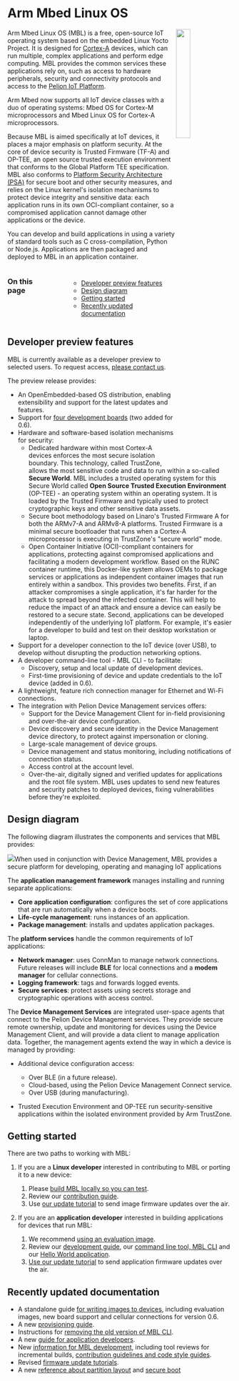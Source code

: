 # Arm Mbed Linux OS

<img src="https://s3-us-west-2.amazonaws.com/mbed-linux-os-docs-images/OS_v_MBL.png" width="25%" align="right" />

Arm Mbed Linux OS (MBL) is a free, open-source IoT operating system based on the embedded Linux Yocto Project. It is designed for [Cortex-A](https://www.arm.com/products/silicon-ip-cpu) devices, which can run multiple, complex applications and perform edge computing. MBL provides the common services these applications rely on, such as access to hardware peripherals, security and connectivity protocols and access to the [Pelion IoT Platform](https://cloud.mbed.com/docs).

Arm Mbed now supports all IoT device classes with a duo of operating systems: Mbed OS for Cortex-M microprocessors and Mbed Linux OS for Cortex-A microprocessors.

Because MBL is aimed specifically at IoT devices, it places a major emphasis on platform security. At the core of device security is Trusted Firmware (TF-A) and OP-TEE, an open source trusted execution environment that conforms to the Global Platform TEE specification. MBL also conforms to [Platform Security Architecture (PSA)](https://developer.arm.com/products/architecture/security-architectures/platform-security-architecture) for secure boot and other security measures, and relies on the Linux kernel's isolation mechanisms to protect device integrity and sensitive data: each application runs in its own OCI-compliant container, so a compromised application cannot damage other applications or the device.

You can develop and build applications in using a variety of standard tools such as C cross-compilation, Python or Node.js. Applications are then packaged and deployed to MBL in an application container.

<section class="row">
<div class="columns large-6 medium-6 small-12">
  <h3>On this page</h3>
  <ul class="guides-list">
          <ul data-tab-content>
                <li><a href="#preview">Developer preview features</a></li>
                <li><a href="#design">Design diagram</a></li>
                <li><a href="#getting-started">Getting started</a></li>
                <li><a href="#doc-updates">Recently updated documentation</a></li>
            </ul>
    </ul>
</div>
</section>

<h2 id="preview">Developer preview features</h2>

MBL is currently available as a developer preview to selected users. To request access, [please contact us](https://os.mbed.com/linux-os/).

The preview release provides:

* An OpenEmbedded-based OS distribution, enabling extensibility and support for the latest updates and features.
* Support for [four development boards](../first-image/hardware.html) (two added for 0.6).
* Hardware and software-based isolation mechanisms for security:
    * Dedicated hardware within most Cortex-A devices enforces the most secure isolation boundary. This technology, called TrustZone, allows the most sensitive code and data to run within a so-called **Secure World**. MBL includes a trusted operating system for this Secure World called **Open Source Trusted Execution Environment** (OP-TEE) - an operating system within an operating system. It is loaded by the Trusted Firmware and typically used to protect cryptographic keys and other sensitive data assets.
    * Secure boot methodology based on Linaro's Trusted Firmware A for both the ARMv7-A and ARMv8-A platforms. Trusted Firmware is a minimal secure bootloader that runs when a Cortex-A microprocessor is executing in TrustZone's "secure world" mode.
    * Open Container Initiative (OCI)-compliant containers for applications, protecting against compromised applications and facilitating a modern development workflow. Based on the RUNC container runtime, this Docker-like system allows OEMs to package services or applications as independent container images that run entirely within a sandbox. This provides two benefits. First, if an attacker compromises a single application, it's far harder for the attack to spread beyond the infected container. This will help to reduce the impact of an attack and ensure a device can easily be restored to a secure state. Second, applications can be developed independently of the underlying IoT platform. For example, it's easier for a developer to build and test on their desktop workstation or laptop.
* Support for a developer connection to the IoT device (over USB), to develop without disrupting the production networking options.
* A developer command-line tool - MBL CLI - to facilitate:
    * Discovery, setup and local update of development devices.
    * First-time provisioning of device and update credentials to the IoT device (added in 0.6).
* A lightweight, feature rich connection manager for Ethernet and Wi-Fi connections.
* The integration with Pelion Device Management services offers:
    * Support for the Device Management Client for in-field provisioning and over-the-air device configuration.
    * Device discovery and secure identity in the Device Management device directory, to protect against impersonation or cloning.
    * Large-scale management of device groups.
    * Device management and status monitoring, including notifications of connection status.
    * Access control at the account level.
    * Over-the-air, digitally signed and verified updates for applications and the root file system. MBL uses updates to send new features and security patches to deployed devices, fixing vulnerabilities before they're exploited.

<h2 id="design">Design diagram</h2>

The following diagram illustrates the components and services that MBL provides:

<span class="images">![](https://s3-us-west-2.amazonaws.com/mbed-linux-os-docs-images/Application_containers.png)<span>When used in conjunction with Device Management, MBL provides a secure platform for developing, operating and managing IoT applications</span></span>

The **application management framework** manages installing and running separate applications:

* **Core application configuration**: configures the set of core applications that are run automatically when a device boots.
* **Life-cycle management**: runs instances of an application.
* **Package management**: installs and updates application packages.

The **platform services** handle the common requirements of IoT applications:

* **Network manager**: uses ConnMan to manage network connections. Future releases will include **BLE** for local connections and a **modem manager** for cellular connections.
* **Logging framework**: tags and forwards logged events.
* **Secure services**: protect assets using secrets storage and cryptographic operations with access control.

The **Device Management Services** are integrated user-space agents that connect to the Pelion Device Management services. They provide secure remote ownership, update and monitoring for devices using the Device Management Client, and will provide a data client to manage application data. Together, the management agents extend the way in which a device is managed by providing:

* Additional device configuration access:

    * Over BLE (in a future release).
    * Cloud-based, using the Pelion Device Management Connect service.
    * Over USB (during manufacturing).

* Trusted Execution Environment and OP-TEE run security-sensitive applications within the isolated environment provided by Arm TrustZone.

<h2 id="getting-started">Getting started</h2>

There are two paths to working with MBL:

1. If you are a **Linux developer** interested in contributing to MBL or porting it to a new device:
    1. Please [build MBL locally so you can test](../first-image/index.html).
    1. Review our [contribution guide](../develop-mbl/index.html).
    1. Use [our update tutorial](../update/index.html) to send image firmware updates over the air.

1. If you are an **application developer** interested in building applications for devices that run MBL:
    1. We recommend [using an evaluation image](../first-image/downloading-an-evaluation-image.html).
    1. Review our [development guide](../develop-apps/index.html), our [command line tool, MBL CLI](../develop-apps/the-mbl-command-line-interface.html) and our [Hello World application](../develop-apps/hello-world-application.html).
    1. [Use our update tutorial](../update/index.html) to send application firmware updates over the air.

<h2 id="doc-updates">Recently updated documentation</h2>

* A standalone guide [for writing images to devices](../first-image/index.html), including evaluation images, new board support and cellular connections for version 0.6.
* A new [provisioning guide](../first-image/provisioning-for-pelion-device-management.html).
* Instructions for [removing the old version of MBL CLI](../develop-apps/setting-up.html#setting-up-mbl-cli).
* A new [guide for application developers](../develop-apps/index.html).
* New [information for MBL development](../develop-mbl/index.html), including tool reviews for incremental builds, [contribution guidelines and code style guides](../develop-mbl/contribution-guidelines.html).
* Revised [firmware update tutorials](../update/index.html).
* A new [reference about partition layout](../references/partition-layout.html) and [secure boot](../references/secure-boot-and-firmware-verification-requirements.html)
